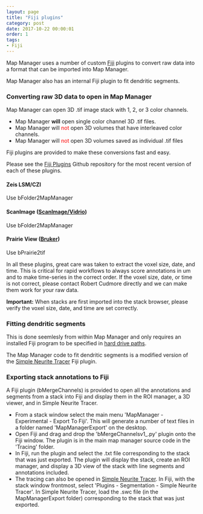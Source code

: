 ```yaml
---
layout: page
title: "Fiji plugins"
category: post
date: 2017-10-22 00:00:01
order: 1
tags:
- Fiji
---
```


Map Manager uses a number of custom <A HREF="http://fiji.sc/" target="_blank">Fiji</A> plugins to convert raw data into a format that can be imported into Map Manager.

Map Manager also has an internal Fiji plugin to fit dendritic segments.

### Converting raw 3D data to open in Map Manager

Map Manager can open 3D .tif image stack with 1, 2, or 3 color channels.

 - Map Manager **will** open single color channel 3D .tif files.
 - Map Manager will <span style="color:red">not</span> open 3D volumes that have interleaved color channels.
 - Map Manager will <span style="color:red">not</span> open 3D volumes saved as individual .tif files

Fiji plugins are provided to make these conversions fast and easy.


Please see the <A HREF="https://github.com/cudmore/bob-fiji-plugins" target="_blank">Fiji Plugins</A> Github repository for the most recent version of each of these plugins.


#### Zeis LSM/CZI

Use bFolder2MapManager

#### ScanImage (<A HREF="http://scanimage.vidriotechnologies.com/display/SIH/ScanImage+Home" target="_blank">ScanImage/Vidrio</A>)

Use bFolder2MapManager

#### Prairie View (<A HREF="https://www.bruker.com/products/fluorescence-microscopes/ultima-multiphoton-microscopy.html" target="_blank">Bruker</A>)

Use bPrairie2tif

In all these plugins, great care was taken to extract the voxel size, date, and time. This is critical for rapid workflows to always score annotations in um and to make time-series in the correct order. If the voxel size, date, or time is not correct, please contact Robert Cudmore directly and we can make them work for your raw data.

<p class="important"><B>Important:</B> When stacks are first imported into the stack browser, please verify the voxel size, date, and time are set correctly.
</p>

### Fitting dendritic segments

This is done seemlesly from within Map Manager and only requires an installed Fiji program to be specified in [hard drive paths][2].

The Map Manager code to fit dendritic segments is a modified version of the <A HREF="https://imagej.net/Simple_Neurite_Tracer" target="_blank">Simple Neurite Tracer</A> Fiji plugin.

### Exporting stack annotations to Fiji

A Fiji plugin (bMergeChannels) is provided to open all the annotations and segments from a stack into Fiji and display them in the ROI manager, a 3D viewer, and in Simple Neurite Tracer.

 - From a stack window select the main menu 'MapManager - Experimental - Export To Fiji'. This will generate a number of text files in a folder named 'MapManagerExport' on the desktop.
 - Open Fiji and drag and drop the 'bMergeChannelsv1_.py' plugin onto the Fiji window. The plugin is in the main map manager source code in the 'Tracing' folder.
 - In Fiji, run the plugin and select the .txt file corresponding to the stack that was just exported. The plugin will display the stack, create an ROI manager, and display a 3D view of the stack with line segments and annotations included.
 - The tracing can also be opened in [Simple Neurite Tracer][5]. In Fiji, with the stack window frontmost, select 'Plugins - Segmentation - Simple Neurite Tracer'. In Simple Neurite Tracer, load the .swc file (in the MapManagerExport folder) corresponding to the stack that was just exported.
 

[1]: https://github.com/cudmore/bob-fiji-plugins
[2]: hdd-paths
[3]: http://scanimage.vidriotechnologies.com/display/SIH/ScanImage+Home
[4]: https://www.bruker.com/products/fluorescence-microscopes/ultima-multiphoton-microscopy.html
[5]: https://imagej.net/Simple_Neurite_Tracer
[6]: http://fiji.sc/

